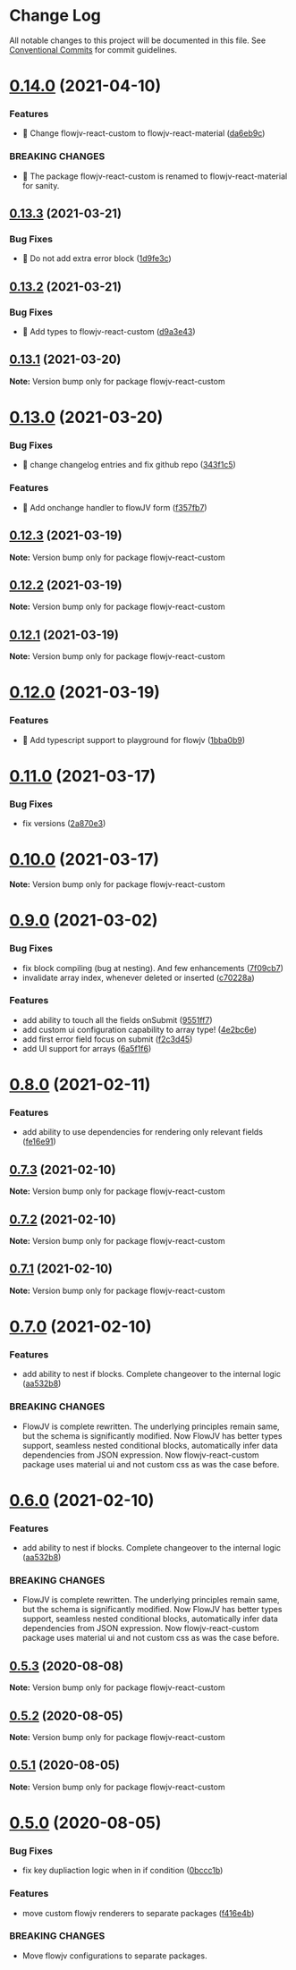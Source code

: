 # Change Log

All notable changes to this project will be documented in this file.
See [Conventional Commits](https://conventionalcommits.org) for commit guidelines.

# [0.14.0](https://github.com/pkishorez/flowjv/compare/v0.13.3...v0.14.0) (2021-04-10)


### Features

* 🎸 Change flowjv-react-custom to flowjv-react-material ([da6eb9c](https://github.com/pkishorez/flowjv/commit/da6eb9cbb6fc74296341a8698462f471d71d468d))


### BREAKING CHANGES

* 🧨 The package flowjv-react-custom is renamed to flowjv-react-material for
sanity.





## [0.13.3](https://github.com/pkishorez/flowjv/compare/v0.13.2...v0.13.3) (2021-03-21)


### Bug Fixes

* 🐛 Do not add extra error block ([1d9fe3c](https://github.com/pkishorez/flowjv/commit/1d9fe3cd56ca95ddc603cbfbf4cce52dedefd02b))





## [0.13.2](https://github.com/pkishorez/flowjv/compare/v0.13.1...v0.13.2) (2021-03-21)


### Bug Fixes

* 🐛 Add types to flowjv-react-custom ([d9a3e43](https://github.com/pkishorez/flowjv/commit/d9a3e43641d8a883bccf5d664155b8e13a526ada))





## [0.13.1](https://github.com/pkishorez/flowjv/compare/v0.13.0...v0.13.1) (2021-03-20)

**Note:** Version bump only for package flowjv-react-custom





# [0.13.0](https://github.com/pkishorez/flowjv/compare/v0.12.3...v0.13.0) (2021-03-20)


### Bug Fixes

* 🐛 change changelog entries and fix github repo ([343f1c5](https://github.com/pkishorez/flowjv/commit/343f1c5f53cb9651f2dd2a110a2c43d426231872))


### Features

* 🎸 Add onchange handler to flowJV form ([f357fb7](https://github.com/pkishorez/flowjv/commit/f357fb7f532182ae4328b0854b203dae456936dd))





## [0.12.3](https://github.com/pkishorez/flowjv/compare/v0.12.2...v0.12.3) (2021-03-19)

**Note:** Version bump only for package flowjv-react-custom

## [0.12.2](https://github.com/pkishorez/flowjv/compare/v0.12.1...v0.12.2) (2021-03-19)

**Note:** Version bump only for package flowjv-react-custom

## [0.12.1](https://github.com/pkishorez/flowjv/compare/v0.12.0...v0.12.1) (2021-03-19)

**Note:** Version bump only for package flowjv-react-custom

# [0.12.0](https://github.com/pkishorez/flowjv/compare/v0.11.0...v0.12.0) (2021-03-19)

### Features

-   🎸 Add typescript support to playground for flowjv ([1bba0b9](https://github.com/pkishorez/flowjv/commit/1bba0b9c8eacb73bb345b5f6e9e5c0439012ca4a))

# [0.11.0](https://github.com/pkishorez/flowjv/compare/v0.9.0...v0.11.0) (2021-03-17)

### Bug Fixes

-   fix versions ([2a870e3](https://github.com/pkishorez/flowjv/commit/2a870e37d9076f69b24bf783b2770cdc4848bcab))

# [0.10.0](https://github.com/pkishorez/flowjv/compare/v0.9.0...v0.10.0) (2021-03-17)

**Note:** Version bump only for package flowjv-react-custom

# [0.9.0](https://github.com/pkishorez/flowjv/compare/v0.8.0...v0.9.0) (2021-03-02)

### Bug Fixes

-   fix block compiling (bug at nesting). And few enhancements ([7f09cb7](https://github.com/pkishorez/flowjv/commit/7f09cb7c6ae3255ea916d15edb6a719667bfbb5d))
-   invalidate array index, whenever deleted or inserted ([c70228a](https://github.com/pkishorez/flowjv/commit/c70228a707bed4169fd6232b7f1c04bc4a5302f7))

### Features

-   add ability to touch all the fields onSubmit ([9551ff7](https://github.com/pkishorez/flowjv/commit/9551ff780ebc32dd4b4fbac54188ca76ac054f2e))
-   add custom ui configuration capability to array type! ([4e2bc6e](https://github.com/pkishorez/flowjv/commit/4e2bc6ec8af4c0ebb40b80c0aca8d5af45738403))
-   add first error field focus on submit ([f2c3d45](https://github.com/pkishorez/flowjv/commit/f2c3d454bebbd5bf6f6ce5ce9d17c6670bac9461))
-   add UI support for arrays ([6a5f1f6](https://github.com/pkishorez/flowjv/commit/6a5f1f602b1110ed1d56e385868051dce8043ab5))

# [0.8.0](https://github.com/pkishorez/flowjv/compare/v0.7.3...v0.8.0) (2021-02-11)

### Features

-   add ability to use dependencies for rendering only relevant fields ([fe16e91](https://github.com/pkishorez/flowjv/commit/fe16e915618cc4e573784ce65bf363704724122b))

## [0.7.3](https://github.com/pkishorez/flowjv/compare/v0.7.2...v0.7.3) (2021-02-10)

**Note:** Version bump only for package flowjv-react-custom

## [0.7.2](https://github.com/pkishorez/flowjv/compare/v0.7.1...v0.7.2) (2021-02-10)

**Note:** Version bump only for package flowjv-react-custom

## [0.7.1](https://github.com/pkishorez/flowjv/compare/v0.7.0...v0.7.1) (2021-02-10)

**Note:** Version bump only for package flowjv-react-custom

# [0.7.0](https://github.com/pkishorez/flowjv/compare/v0.5.3...v0.7.0) (2021-02-10)

### Features

-   add ability to nest if blocks. Complete changeover to the internal logic ([aa532b8](https://github.com/pkishorez/flowjv/commit/aa532b852cefd993d439f9ffe8af5c5043c3d877))

### BREAKING CHANGES

-   FlowJV is complete rewritten. The underlying principles remain same, but the schema
    is significantly modified. Now FlowJV has better types support, seamless nested conditional blocks,
    automatically infer data dependencies from JSON expression. Now flowjv-react-custom package uses
    material ui and not custom css as was the case before.

# [0.6.0](https://github.com/pkishorez/flowjv/compare/v0.5.3...v0.6.0) (2021-02-10)

### Features

-   add ability to nest if blocks. Complete changeover to the internal logic ([aa532b8](https://github.com/pkishorez/flowjv/commit/aa532b852cefd993d439f9ffe8af5c5043c3d877))

### BREAKING CHANGES

-   FlowJV is complete rewritten. The underlying principles remain same, but the schema
    is significantly modified. Now FlowJV has better types support, seamless nested conditional blocks,
    automatically infer data dependencies from JSON expression. Now flowjv-react-custom package uses
    material ui and not custom css as was the case before.

## [0.5.3](https://mygithub/kishoreiiitn/cjv/compare/v0.5.2...v0.5.3) (2020-08-08)

**Note:** Version bump only for package flowjv-react-custom

## [0.5.2](https://mygithub/kishoreiiitn/cjv/compare/v0.5.1...v0.5.2) (2020-08-05)

**Note:** Version bump only for package flowjv-react-custom

## [0.5.1](https://mygithub/kishoreiiitn/cjv/compare/v0.5.0...v0.5.1) (2020-08-05)

**Note:** Version bump only for package flowjv-react-custom

# [0.5.0](https://mygithub/kishoreiiitn/cjv/compare/v0.4.4...v0.5.0) (2020-08-05)

### Bug Fixes

-   fix key dupliaction logic when in if condition ([0bccc1b](https://mygithub/kishoreiiitn/cjv/commit/0bccc1b5a4a93a710c922a0591108bae93412e76))

### Features

-   move custom flowjv renderers to separate packages ([f416e4b](https://mygithub/kishoreiiitn/cjv/commit/f416e4b193e0d65afd814129e591ad8554f51c4b))

### BREAKING CHANGES

-   Move flowjv configurations to separate packages.
